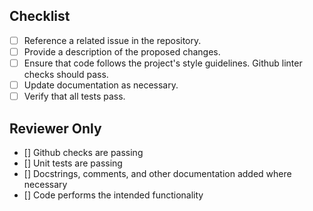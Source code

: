 ## Checklist

- [ ] Reference a related issue in the repository.
- [ ] Provide a description of the proposed changes.
- [ ] Ensure that code follows the project's style guidelines. Github linter checks should pass.
- [ ] Update documentation as necessary.
- [ ] Verify that all tests pass.

## Reviewer Only

- [] Github checks are passing
- [] Unit tests are passing
- [] Docstrings, comments, and other documentation added where necessary
- [] Code performs the intended functionality
